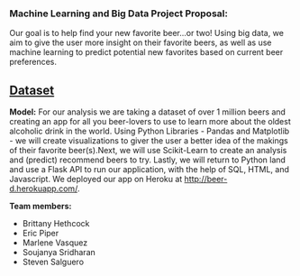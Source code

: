 ### Machine Learning and Big Data Project Proposal:
Our goal is to help find your new favorite beer...or two! Using big data, we aim to give the user more insight on their favorite beers, as well as use machine learning to predict potential new favorites based on current beer preferences.

## [Dataset](https://drive.google.com/drive/folders/1Ne_nnHazm1fLGuQbqbC7H-1TvLbjr71P?usp=sharing)

**Model:** For our analysis we are taking a dataset of over 1 million beers and creating an app for all you beer-lovers to use to learn more about the oldest alcoholic drink in the world. Using Python Libraries - Pandas and Matplotlib - we will create visualizations to giver the user a better idea of the makings of their favorite beer(s).Next, we will use Scikit-Learn to create an analysis and (predict) recommend beers to try. Lastly, we will return to Python land and use a Flask API to run our application, with the help of SQL, HTML, and Javascript. We deployed our app on Heroku at http://beer-d.herokuapp.com/.

**Team members:** 
* Brittany Hethcock
* Eric Piper
* Marlene Vasquez
* Soujanya Sridharan
* Steven Salguero






 
